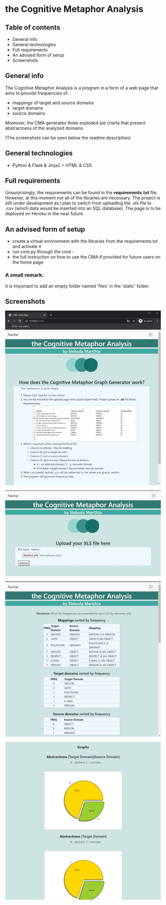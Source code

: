 # the Cognitive Metaphor Analysis

## Table of contents

* General info
* General technologies
* Full requirements
* An advised form of setup
* Screenshots

## General info

The Cognitive Metaphor Analysis is a program in a form of a web page that aims to provide frequencies of:

- mappings of target and source domains
- target domains
- source domains

Moreover, the CMA generates three exploded pie charts that present abstractness of the analyzed domains.

(The screenshots can be seen below the readme description)

## General technologies

- Python & Flask & Jinja2 + HTML & CSS

## Full requirements

Unsurprisingly, the requirements can be found in the <strong>requirements.txt</strong> file. However, at this moment not all of the libraries are necessary. The project is still under development as I plan to switch from uploading the .xls file to .csv (which data would be inserted into an SQL database). The page is to be deployed on Heroku in the near future.

## An advised form of setup

- create a virtual environment with the libraries from the requirements.txt and activate it
- run core.py through the cmd - 
- the full instruction on how to use the CMA if provided for future users on the home page

### A small remark:

It is important to add an empty folder named 'files' in the 'static' folder.

## Screenshots

![HOME PAGE](./screens/01main.JPG)

![UPLOAD PAGE](./screens/02upload.JPG)

![DATA 01](./screens/03data01.JPG)

![DATA 02](./screens/04data02.JPG)

